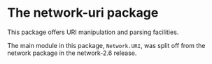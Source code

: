 The network-uri package
=======================

This package offers URI manipulation and parsing facilities.

The main module in this package, `Network.URI`, was split off from the
network package in the network-2.6 release.
